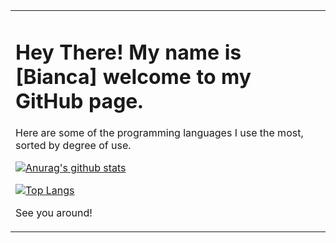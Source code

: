 <table align="left"><tr><td align="left" width="9999">

# Hey There! My name is [Bianca] welcome to my GitHub page.

Here are some of the programming languages I use the most, sorted by degree of use.

[![Anurag's github stats](https://github-readme-stats.vercel.app/api?username=alexbeje&show_icons=true&theme=vue-dark)](https://github.com/anuraghazra/github-readme-stats)

[![Top Langs](https://github-readme-stats.vercel.app/api/top-langs/?username=alexbeje&layout=compact&theme=vue-dark)](https://github.com/anuraghazra/github-readme-stats)

See you around!

</td></tr></table>